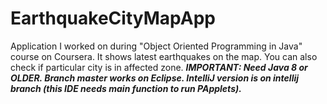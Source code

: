 # EarthquakeCityMapApp
Application I worked on during "Object Oriented Programming in Java" course on Coursera. It shows latest earthquakes on the map. You can also check if particular city is in affected zone. ***IMPORTANT: Need Java 8 or OLDER. Branch master works on Eclipse. IntelliJ version is on intellij branch (this IDE needs main function to run PApplets).***
